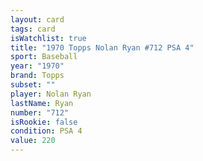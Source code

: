 ```yaml
---
layout: card
tags: card
isWatchlist: true
title: "1970 Topps Nolan Ryan #712 PSA 4"
sport: Baseball
year: "1970"
brand: Topps
subset: ""
player: Nolan Ryan
lastName: Ryan
number: "712"
isRookie: false
condition: PSA 4
value: 220
---
```

